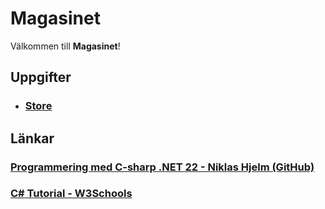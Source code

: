 # Magasinet

Välkommen till **Magasinet**!

## Uppgifter
- ### [Store](/Uppgifter/Store.md)
## Länkar
### [Programmering med C-sharp .NET 22 - Niklas Hjelm (GitHub)](https://github.com/niklas-hjelm/Programmering-med-C-Sharp-NET22/blob/master/README.md)
### [C# Tutorial - W3Schools](https://www.w3schools.com/cs/index.php)

